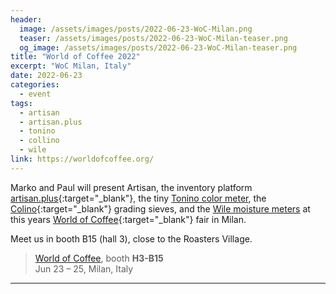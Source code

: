 ```yaml
---
header:
  image: /assets/images/posts/2022-06-23-WoC-Milan.png
  teaser: /assets/images/posts/2022-06-23-WoC-Milan-teaser.png
  og_image: /assets/images/posts/2022-06-23-WoC-Milan-teaser.png
title: "World of Coffee 2022"
excerpt: "WoC Milan, Italy"
date: 2022-06-23
categories:
  - event
tags: 
  - artisan
  - artisan.plus
  - tonino
  - collino
  - wile
link: https://worldofcoffee.org/
---
```


Marko and Paul will present Artisan, the inventory platform [artisan.plus](https://artisan.plus){:target="_blank"}, the tiny [Tonino color meter](https://my-tonino.com/), the [Colino](https://my-tonino.com/shop/en/colino-kit){:target="_blank"} grading sieves, and the [Wile moisture meters](https://my-tonino.com/shop/en/wile-200-coffee) at this years [World of Coffee](https://worldofcoffee.org/){:target="_blank"} fair in Milan.

Meet us in booth B15 (hall 3), close to the Roasters Village.


> [World of Coffee](https://worldofcoffee.org/), booth **H3-B15**   
Jun 23 – 25, Milan, Italy

---